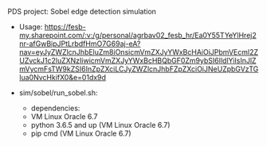 PDS project: Sobel edge detection simulation

- Usage: https://fesb-my.sharepoint.com/:v:/g/personal/agrbav02_fesb_hr/Ea0Y55TYeYlHrej2nr-afGwBipJPtLrbdfHmO7G69aj-eA?nav=eyJyZWZlcnJhbEluZm8iOnsicmVmZXJyYWxBcHAiOiJPbmVEcml2ZUZvckJ1c2luZXNzIiwicmVmZXJyYWxBcHBQbGF0Zm9ybSI6IldlYiIsInJlZmVycmFsTW9kZSI6InZpZXciLCJyZWZlcnJhbFZpZXciOiJNeUZpbGVzTGlua0NvcHkifX0&e=01dx9d

- sim/sobel/run_sobel.sh:
  -  dependencies:
    - VM Linux Oracle 6.7
    - python 3.6.5 and up (VM Linux Oracle 6.7)
    - pip cmd (VM Linux Oracle 6.7)
